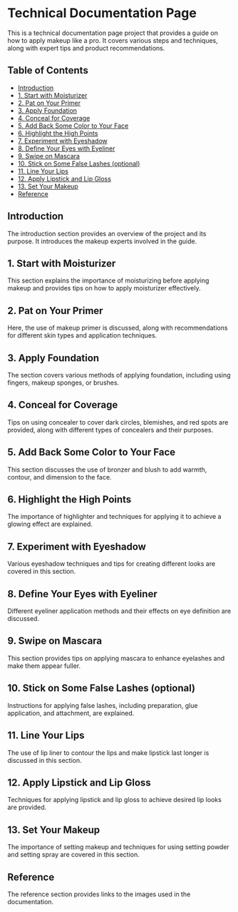 # Technical Documentation Page

This is a technical documentation page project that provides a guide on how to apply makeup like a pro. It covers various steps and techniques, along with expert tips and product recommendations.

## Table of Contents

- [Introduction](#introduction)
- [1. Start with Moisturizer](#1-start-with-moisturizer)
- [2. Pat on Your Primer](#2-pat-on-your-primer)
- [3. Apply Foundation](#3-apply-foundation)
- [4. Conceal for Coverage](#4-conceal-for-coverage)
- [5. Add Back Some Color to Your Face](#5-add-back-some-color-to-your-face)
- [6. Highlight the High Points](#6-highlight-the-high-points)
- [7. Experiment with Eyeshadow](#7-experiment-with-eyeshadow)
- [8. Define Your Eyes with Eyeliner](#8-define-your-eyes-with-eyeliner)
- [9. Swipe on Mascara](#9-swipe-on-mascara)
- [10. Stick on Some False Lashes (optional)](#10-stick-on-some-false-lashes-optional)
- [11. Line Your Lips](#11-line-your-lips)
- [12. Apply Lipstick and Lip Gloss](#12-apply-lipstick-and-lip-gloss)
- [13. Set Your Makeup](#13-set-your-makeup)
- [Reference](#reference)

## Introduction

The introduction section provides an overview of the project and its purpose. It introduces the makeup experts involved in the guide.

## 1. Start with Moisturizer

This section explains the importance of moisturizing before applying makeup and provides tips on how to apply moisturizer effectively.

## 2. Pat on Your Primer

Here, the use of makeup primer is discussed, along with recommendations for different skin types and application techniques.

## 3. Apply Foundation

The section covers various methods of applying foundation, including using fingers, makeup sponges, or brushes.

## 4. Conceal for Coverage

Tips on using concealer to cover dark circles, blemishes, and red spots are provided, along with different types of concealers and their purposes.

## 5. Add Back Some Color to Your Face

This section discusses the use of bronzer and blush to add warmth, contour, and dimension to the face.

## 6. Highlight the High Points

The importance of highlighter and techniques for applying it to achieve a glowing effect are explained.

## 7. Experiment with Eyeshadow

Various eyeshadow techniques and tips for creating different looks are covered in this section.

## 8. Define Your Eyes with Eyeliner

Different eyeliner application methods and their effects on eye definition are discussed.

## 9. Swipe on Mascara

This section provides tips on applying mascara to enhance eyelashes and make them appear fuller.

## 10. Stick on Some False Lashes (optional)

Instructions for applying false lashes, including preparation, glue application, and attachment, are explained.

## 11. Line Your Lips

The use of lip liner to contour the lips and make lipstick last longer is discussed in this section.

## 12. Apply Lipstick and Lip Gloss

Techniques for applying lipstick and lip gloss to achieve desired lip looks are provided.

## 13. Set Your Makeup

The importance of setting makeup and techniques for using setting powder and setting spray are covered in this section.

## Reference

The reference section provides links to the images used in the documentation.

